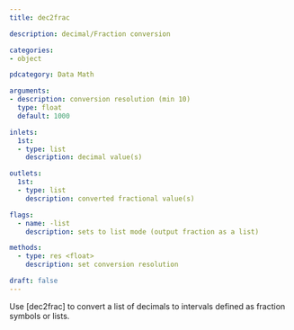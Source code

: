 ```yaml
---
title: dec2frac

description: decimal/Fraction conversion

categories:
- object

pdcategory: Data Math

arguments:
- description: conversion resolution (min 10)
  type: float
  default: 1000

inlets:
  1st:
  - type: list
    description: decimal value(s)

outlets:
  1st:
  - type: list
    description: converted fractional value(s)

flags:
  - name: -list
    description: sets to list mode (output fraction as a list)

methods:
  - type: res <float>
    description: set conversion resolution

draft: false
---
```


Use [dec2frac] to convert a list of decimals to intervals defined as fraction symbols or lists.

